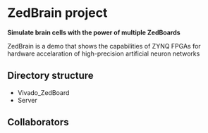 # ZedBrain project 

**Simulate brain cells with the power of multiple ZedBoards**

ZedBrain is a demo that shows the capabilities of ZYNQ FPGAs for hardware accelaration of high-precision artificial neuron networks

## Directory structure
- Vivado_ZedBoard
- Server

## Collaborators




